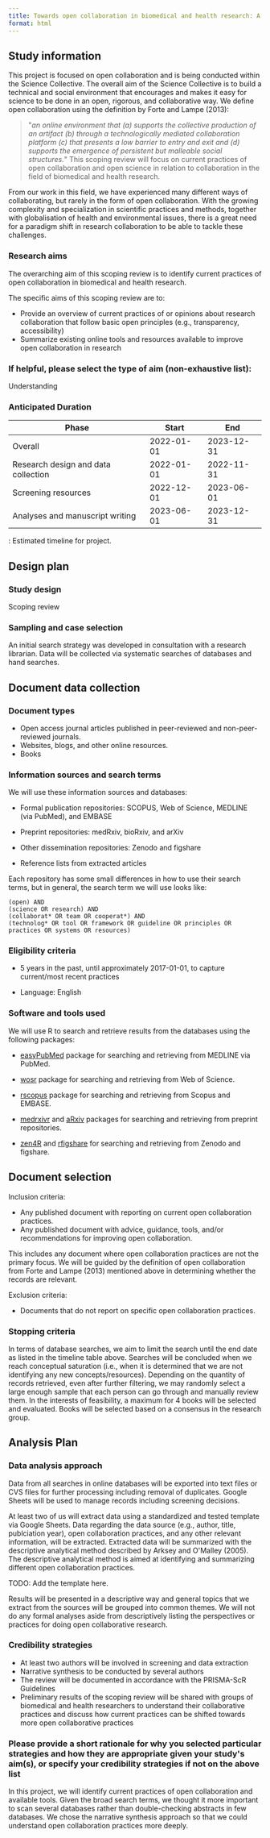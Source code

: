 ```yaml
---
title: Towards open collaboration in biomedical and health research: A scoping review
format: html
---
```


<!--TODO: Include badge link to OSF-->

## Study information

This project is focused on open collaboration and is being conducted
within the Science Collective. The overall aim of the Science Collective
is to build a technical and social environment that encourages and makes
it easy for science to be done in an open, rigorous, and collaborative
way. We define open collaboration using the definition by Forte and
Lampe (2013):

> "*an online environment that (a) supports the collective production of
> an artifact (b) through a technologically mediated collaboration
> platform (c) that presents a low barrier to entry and exit and (d)
> supports the emergence of persistent but malleable social
> structures.*" This scoping review will focus on current practices of
> open collaboration and open science in relation to collaboration in
> the field of biomedical and health research.

From our work in this field, we have experienced many different ways of
collaborating, but rarely in the form of open collaboration. With the
growing complexity and specialization in scientific practices and
methods, together with globalisation of health and environmental issues,
there is a great need for a paradigm shift in research collaboration to
be able to tackle these challenges.

### Research aims

The overarching aim of this scoping review is to identify current
practices of open collaboration in biomedical and health research.

The specific aims of this scoping review are to:

-   Provide an overview of current practices of or opinions about
    research collaboration that follow basic open principles (e.g.,
    transparency, accessibility)
-   Summarize existing online tools and resources available to improve
    open collaboration in research

### If helpful, please select the type of aim (non-exhaustive list):

Understanding

### Anticipated Duration

| Phase                               | Start      | End        |
|-------------------------------------|------------|------------|
| Overall                             | 2022-01-01 | 2023-12-31 |
| Research design and data collection | 2022-01-01 | 2022-11-31 |
| Screening resources                 | 2022-12-01 | 2023-06-01 |
| Analyses and manuscript writing     | 2023-06-01 | 2023-12-31 |

: Estimated timeline for project.

## Design plan

### Study design

Scoping review

### Sampling and case selection

An initial search strategy was developed in consultation with a research
librarian. Data will be collected via systematic searches of databases
and hand searches.

## Document data collection

### Document types

-   Open access journal articles published in peer-reviewed and
    non-peer-reviewed journals.
-   Websites, blogs, and other online resources.
-   Books

### Information sources and search terms

We will use these information sources and databases:

-   Formal publication repositories: SCOPUS, Web of Science, MEDLINE
    (via PubMed), and EMBASE

-   Preprint repositories: medRxiv, bioRxiv, and arXiv

-   Other dissemination repositories: Zenodo and figshare

-   Reference lists from extracted articles

Each repository has some small differences in how to use their search
terms, but in general, the search term we will use looks like:

``` text
(open) AND 
(science OR research) AND 
(collaborat* OR team OR cooperat*) AND 
(technolog* OR tool OR framework OR guideline OR principles OR practices OR systems OR resources)
```

### Eligibility criteria

-   5 years in the past, until approximately 2017-01-01, to capture
    current/most recent practices

-   Language: English

### Software and tools used

We will use R to search and retrieve results from the databases using
the following packages:

-   [easyPubMed](https://cran.r-project.org/web/packages/easyPubMed/vignettes/getting_started_with_easyPubMed.html)
    package for searching and retrieving from MEDLINE via PubMed.

-   [wosr](https://github.com/vt-arc/wosr) package for searching and
    retrieving from Web of Science.

-   [rscopus](https://github.com/muschellij2/rscopus) package for
    searching and retrieving from Scopus and EMBASE.

-   [medrxivr](https://github.com/ropensci/medrxivr) and
    [aRxiv](https://docs.ropensci.org/aRxiv/) packages for searching and
    retrieving from preprint repositories.

-   [zen4R](https://github.com/eblondel/zen4R) and
    [rfigshare](https://cran.r-project.org/web/packages/rfigshare/) for
    searching and retrieving from Zenodo and figshare.

## Document selection

Inclusion criteria:

-   Any published document with reporting on current open collaboration
    practices.
-   Any published document with advice, guidance, tools, and/or
    recommendations for improving open collaboration.

This includes any document where open collaboration practices are not
the primary focus. We will be guided by the definition of open
collaboration from Forte and Lampe (2013) mentioned above in determining
whether the records are relevant.

Exclusion criteria:

-   Documents that do not report on specific open collaboration
    practices.

### Stopping criteria

In terms of database searches, we aim to limit the search until the end
date as listed in the timeline table above. Searches will be concluded
when we reach conceptual saturation (i.e., when it is determined that we
are not identifying any new concepts/resources). Depending on the
quantity of records retrieved, even after further filtering, we may
randomly select a large enough sample that each person can go through
and manually review them. In the interests of feasibility, a maximum for
4 books will be selected and evaluated. Books will be selected based on
a consensus in the research group.

## Analysis Plan

### Data analysis approach

Data from all searches in online databases will be exported into text
files or CVS files for further processing including removal of
duplicates. Google Sheets will be used to manage records including
screening decisions.

At least two of us will extract data using a standardized and tested
template via Google Sheets. Data regarding the data source (e.g.,
author, title, publciation year), open collaboration practices, and any
other relevant information, will be extracted. Extracted data will be
summarized with the descriptive analytical method described by Arksey
and O'Malley (2005). The descriptive analytical method is aimed at
identifying and summarizing different open collaboration practices.

TODO: Add the template here.

Results will be presented in a descriptive way and general topics that
we extract from the sources will be grouped into common themes. We will
not do any formal analyses aside from descriptively listing the
perspectives or practices for doing open collaborative research.

### Credibility strategies

-   At least two authors will be involved in screening and data
    extraction
-   Narrative synthesis to be conducted by several authors
-   The review will be documented in accordance with the PRISMA-ScR
    Guidelines
-   Preliminary results of the scoping review will be shared with groups
    of biomedical and health researchers to understand their
    collaborative practices and discuss how current practices can be
    shifted towards more open collaborative practices

### Please provide a short rationale for why you selected particular strategies and how they are appropriate given your study's aim(s), or specify your credibility strategies if not on the above list

In this project, we will identify current practices of open
collaboration and available tools. Given the broad search terms, we
thought it more important to scan several databases rather than
double-checking abstracts in few databases. We chose the narrative
synthesis approach so that we could understand open collaboration
practices more deeply.

